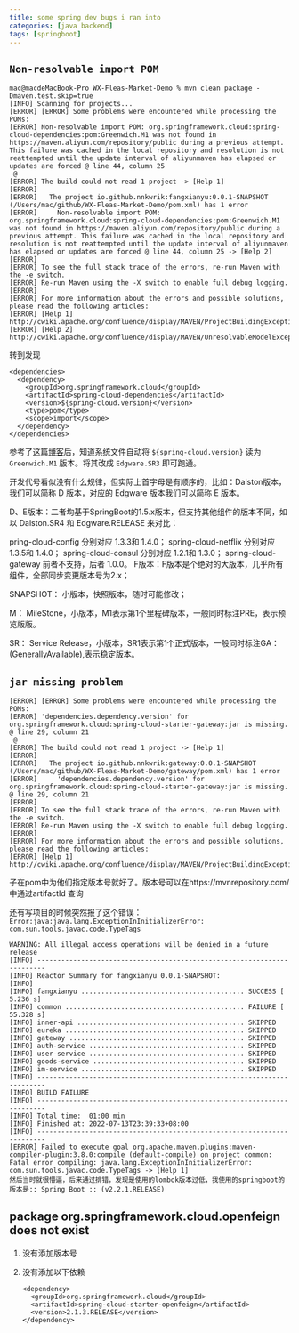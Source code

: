 ```yaml
---
title: some spring dev bugs i ran into
categories: [java backend]
tags: [springboot]
---
```


## `Non-resolvable import POM`

```shell
mac@macdeMacBook-Pro WX-Fleas-Market-Demo % mvn clean package -Dmaven.test.skip=true
[INFO] Scanning for projects...
[ERROR] [ERROR] Some problems were encountered while processing the POMs:
[ERROR] Non-resolvable import POM: org.springframework.cloud:spring-cloud-dependencies:pom:Greenwich.M1 was not found in https://maven.aliyun.com/repository/public during a previous attempt. This failure was cached in the local repository and resolution is not reattempted until the update interval of aliyunmaven has elapsed or updates are forced @ line 44, column 25
 @ 
[ERROR] The build could not read 1 project -> [Help 1]
[ERROR]   
[ERROR]   The project io.github.nnkwrik:fangxianyu:0.0.1-SNAPSHOT (/Users/mac/github/WX-Fleas-Market-Demo/pom.xml) has 1 error
[ERROR]     Non-resolvable import POM: org.springframework.cloud:spring-cloud-dependencies:pom:Greenwich.M1 was not found in https://maven.aliyun.com/repository/public during a previous attempt. This failure was cached in the local repository and resolution is not reattempted until the update interval of aliyunmaven has elapsed or updates are forced @ line 44, column 25 -> [Help 2]
[ERROR] 
[ERROR] To see the full stack trace of the errors, re-run Maven with the -e switch.
[ERROR] Re-run Maven using the -X switch to enable full debug logging.
[ERROR] 
[ERROR] For more information about the errors and possible solutions, please read the following articles:
[ERROR] [Help 1] http://cwiki.apache.org/confluence/display/MAVEN/ProjectBuildingException
[ERROR] [Help 2] http://cwiki.apache.org/confluence/display/MAVEN/UnresolvableModelException
```

转到发现

```
<dependencies>
  <dependency>
    <groupId>org.springframework.cloud</groupId>
    <artifactId>spring-cloud-dependencies</artifactId>
    <version>${spring-cloud.version}</version>
    <type>pom</type>
    <scope>import</scope>
  </dependency>
</dependencies>
```

参考了这篇[博客](https://blog.csdn.net/weixin_44259720/article/details/104531575)后，知道系统文件自动将 `${spring-cloud.version}` 读为 `Greenwich.M1` 版本。将其改成 `Edgware.SR3` 即可跑通。

开发代号看似没有什么规律，但实际上首字母是有顺序的，比如：Dalston版本，我们可以简称 D 版本，对应的 Edgware 版本我们可以简称 E 版本。

D、E版本：二者均基于SpringBoot的1.5.x版本，但支持其他组件的版本不同，如以 Dalston.SR4 和 Edgware.RELEASE 来对比：

pring-cloud-config 分别对应 1.3.3和 1.4.0；
spring-cloud-netflix 分别对应 1.3.5和 1.4.0；
spring-cloud-consul 分别对应 1.2.1和 1.3.0；
spring-cloud-gateway 前者不支持，后者 1.0.0。
F版本：F版本是个绝对的大版本，几乎所有组件，全部同步变更版本号为2.x；

SNAPSHOT： 小版本，快照版本，随时可能修改；

M： MileStone，小版本，M1表示第1个里程碑版本，一般同时标注PRE，表示预览版版。

SR： Service Release，小版本，SR1表示第1个正式版本，一般同时标注GA：(GenerallyAvailable),表示稳定版本。

## `jar missing problem`

```
[ERROR] [ERROR] Some problems were encountered while processing the POMs:
[ERROR] 'dependencies.dependency.version' for org.springframework.cloud:spring-cloud-starter-gateway:jar is missing. @ line 29, column 21
 @ 
[ERROR] The build could not read 1 project -> [Help 1]
[ERROR]   
[ERROR]   The project io.github.nnkwrik:gateway:0.0.1-SNAPSHOT (/Users/mac/github/WX-Fleas-Market-Demo/gateway/pom.xml) has 1 error
[ERROR]     'dependencies.dependency.version' for org.springframework.cloud:spring-cloud-starter-gateway:jar is missing. @ line 29, column 21
[ERROR] 
[ERROR] To see the full stack trace of the errors, re-run Maven with the -e switch.
[ERROR] Re-run Maven using the -X switch to enable full debug logging.
[ERROR] 
[ERROR] For more information about the errors and possible solutions, please read the following articles:
[ERROR] [Help 1] http://cwiki.apache.org/confluence/display/MAVEN/ProjectBuildingException
```

子在pom中为他们指定版本号就好了。版本号可以在https://mvnrepository.com/ 中通过artifactId 查询

还有写项目的时候突然报了这个错误：`Error:java:java.lang.ExceptionInInitializerError: com.sun.tools.javac.code.TypeTags`

```
WARNING: All illegal access operations will be denied in a future release
[INFO] ------------------------------------------------------------------------
[INFO] Reactor Summary for fangxianyu 0.0.1-SNAPSHOT:
[INFO] 
[INFO] fangxianyu ......................................... SUCCESS [  5.236 s]
[INFO] common ............................................. FAILURE [ 55.328 s]
[INFO] inner-api .......................................... SKIPPED
[INFO] eureka ............................................. SKIPPED
[INFO] gateway ............................................ SKIPPED
[INFO] auth-service ....................................... SKIPPED
[INFO] user-service ....................................... SKIPPED
[INFO] goods-service ...................................... SKIPPED
[INFO] im-service ......................................... SKIPPED
[INFO] ------------------------------------------------------------------------
[INFO] BUILD FAILURE
[INFO] ------------------------------------------------------------------------
[INFO] Total time:  01:00 min
[INFO] Finished at: 2022-07-13T23:39:33+08:00
[INFO] ------------------------------------------------------------------------
[ERROR] Failed to execute goal org.apache.maven.plugins:maven-compiler-plugin:3.8.0:compile (default-compile) on project common: Fatal error compiling: java.lang.ExceptionInInitializerError: com.sun.tools.javac.code.TypeTags -> [Help 1]
然后当时就很懵逼，后来通过排错，发现是使用的lombok版本过低，我使用的springboot的版本是:: Spring Boot :: (v2.2.1.RELEASE)
```

## package org.springframework.cloud.openfeign does not exist

1. 没有添加版本号

2. 没有添加以下依赖

   ```
   <dependency>
     <groupId>org.springframework.cloud</groupId>
     <artifactId>spring-cloud-starter-openfeign</artifactId>
     <version>2.1.3.RELEASE</version>
   </dependency>
   ```

   